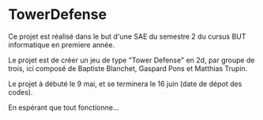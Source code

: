 # TowerDefense

Ce projet est réalisé dans le but d'une SAE du semestre 2 du cursus BUT informatique en premiere année.

Le projet est de créer un jeu de type "Tower Defense" en 2d, par groupe de trois, ici composé de Baptiste Blanchet, Gaspard Pons et Matthias Trupin.

Le projet à débuté le 9 mai, et se terminera le 16 juin (date de dépot des codes). 

En espérant que tout fonctionne...
